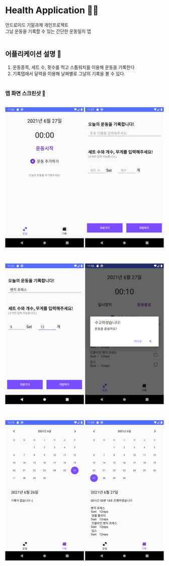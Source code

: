 # Health Application 🏋️‍♀️
안드로이드 기말과제 개인프로젝트 <br>
그날 운동을 기록할 수 있는 간단한 운동일지 앱
<br><br>
## 어플리케이션 설명 📱
1. 운동종목, 세트 수, 횟수를 적고 스톱워치를 이용해 운동을 기록한다
2. 기록탭에서 달력을 이용해 날짜별로 그날의 기록을 볼 수 있다. 
<br><br>
### 앱 화면 스크린샷 👀
<br>
<img width="250" src="./README/Health_Application.png" alt="미리보기">
<img width="250" src="./README/Health_Application2.png" alt="미리보기">

<br><br>
<img width="250" src="./README/Health_Application3.png" alt="미리보기">
<img width="250" src="./README/Health_Application4.png" alt="미리보기">

<br><br>
<img width="250" src="./README/Health_Application5.png" alt="미리보기">
<img width="250" src="./README/Health_Application6.png" alt="미리보기">
